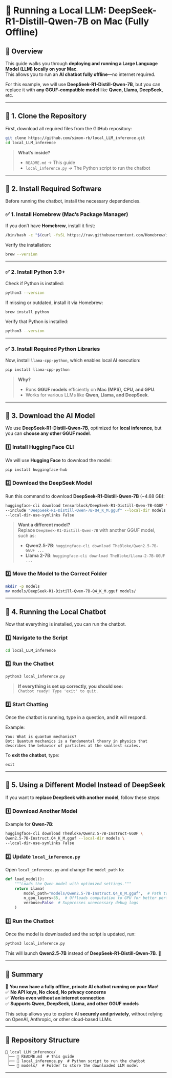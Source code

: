 # **🚀 Running a Local LLM: DeepSeek-R1-Distill-Qwen-7B on Mac (Fully Offline)**

## **🔹 Overview**  
This guide walks you through **deploying and running a Large Language Model (LLM) locally on your Mac**.  
This allows you to run an **AI chatbot fully offline**—no internet required.

For this example, we will use **DeepSeek-R1-Distill-Qwen-7B**, but you can replace it with **any GGUF-compatible model** like **Qwen, Llama, DeepSeek**, etc.

---

## **📂 1. Clone the Repository**  
First, download all required files from the GitHub repository:

```bash
git clone https://github.com/simon-rb/local_LLM_inference.git
cd local_LLM_inference
```

> **What’s inside?**  
> - `README.md` → This guide  
> - `local_inference.py` → The Python script to run the chatbot  

---

## **🔹 2. Install Required Software**  
Before running the chatbot, install the necessary dependencies.

### **✅ 1. Install Homebrew (Mac’s Package Manager)**  
If you don’t have **Homebrew**, install it first:

```bash
/bin/bash -c "$(curl -fsSL https://raw.githubusercontent.com/Homebrew/install/HEAD/install.sh)"
```

Verify the installation:
```bash
brew --version
```

---

### **✅ 2. Install Python 3.9+**  
Check if Python is installed:

```bash
python3 --version
```

If missing or outdated, install it via Homebrew:

```bash
brew install python
```

Verify that Python is installed:
```bash
python3 --version
```

---

### **✅ 3. Install Required Python Libraries**  
Now, install `llama-cpp-python`, which enables local AI execution:

```bash
pip install llama-cpp-python
```

> **Why?**  
> - Runs **GGUF models** efficiently on **Mac (MPS), CPU, and GPU**.  
> - Works for various LLMs like **Qwen, Llama, and DeepSeek**.  

---

## **🔹 3. Download the AI Model**  
We use **DeepSeek-R1-Distill-Qwen-7B**, optimized for **local inference**, but you can **choose any other GGUF model**.

### **1️⃣ Install Hugging Face CLI**  
We will use **Hugging Face** to download the model:

```bash
pip install huggingface-hub
```

### **2️⃣ Download the DeepSeek Model**  
Run this command to download **DeepSeek-R1-Distill-Qwen-7B** (~4.68 GB):

```bash
huggingface-cli download tensorblock/DeepSeek-R1-Distill-Qwen-7B-GGUF \
--include "DeepSeek-R1-Distill-Qwen-7B-Q4_K_M.gguf" --local-dir models \
--local-dir-use-symlinks False
```

> **Want a different model?**  
> Replace `DeepSeek-R1-Distill-Qwen-7B` with another GGUF model, such as:
> - **Qwen2.5-7B**: `huggingface-cli download TheBloke/Qwen2.5-7B-GGUF ...`
> - **Llama 2-7B**: `huggingface-cli download TheBloke/Llama-2-7B-GGUF ...`

### **3️⃣ Move the Model to the Correct Folder**  
```bash
mkdir -p models
mv models/DeepSeek-R1-Distill-Qwen-7B-Q4_K_M.gguf models/
```

---

## **🔹 4. Running the Local Chatbot**  
Now that everything is installed, you can run the chatbot.

### **1️⃣ Navigate to the Script**  
```bash
cd local_LLM_inference
```

### **2️⃣ Run the Chatbot**  
```bash
python3 local_inference.py
```

> **If everything is set up correctly, you should see:**  
> `Chatbot ready! Type 'exit' to quit.`  

### **3️⃣ Start Chatting**  
Once the chatbot is running, type in a question, and it will respond.

Example:
```
You: What is quantum mechanics?
Bot: Quantum mechanics is a fundamental theory in physics that describes the behavior of particles at the smallest scales.
```

To **exit the chatbot**, type:
```
exit
```

---

## **🔹 5. Using a Different Model Instead of DeepSeek**  
If you want to **replace DeepSeek with another model**, follow these steps:

### **1️⃣ Download Another Model**  
Example for **Qwen-7B**:

```bash
huggingface-cli download TheBloke/Qwen2.5-7B-Instruct-GGUF \
Qwen2.5-7B-Instruct.Q4_K_M.gguf --local-dir models \
--local-dir-use-symlinks False
```

### **2️⃣ Update `local_inference.py`**  
Open `local_inference.py` and change the `model_path` to:

```python
def load_model():
    """Loads the Qwen model with optimized settings."""
    return Llama(
        model_path="models/Qwen2.5-7B-Instruct.Q4_K_M.gguf",  # Path to Qwen model
        n_gpu_layers=35,  # Offloads computation to GPU for better performance
        verbose=False  # Suppresses unnecessary debug logs
    )
```

### **3️⃣ Run the Chatbot**  
Once the model is downloaded and the script is updated, run:

```bash
python3 local_inference.py
```

This will launch **Qwen2.5-7B** instead of **DeepSeek-R1-Distill-Qwen-7B**. 🚀

---

## **📌 Summary**  
🚀 **You now have a fully offline, private AI chatbot running on your Mac!**  
✅ **No API keys, No cloud, No privacy concerns**  
✅ **Works even without an internet connection**  
✅ **Supports Qwen, DeepSeek, Llama, and other GGUF models**  

This setup allows you to explore AI **securely and privately**, without relying on OpenAI, Anthropic, or other cloud-based LLMs.

---

## **📂 Repository Structure**  
```
📂 local_LLM_inference/
 ├── 📄 README.md  # This guide
 ├── 📄 local_inference.py  # Python script to run the chatbot
 └── 📂 models/  # Folder to store the downloaded LLM model
```

---
